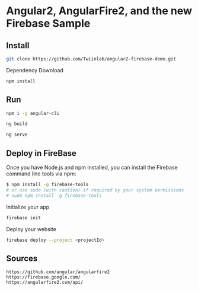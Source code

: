 # Angular2, AngularFire2, and the new Firebase Sample


## Install

```bash
git clone https://github.com/Twiinlab/angular2-firebase-demo.git
```

Dependency Download
```bash
npm install

```

## Run

```bash
npm i -g angular-cli

```
```bash
ng build
```

```bash
ng serve
```

## Deploy in FireBase

Once you have Node.js and npm installed, you can install the Firebase command line tools via npm:
```bash
$ npm install -g firebase-tools
# or use sudo (with caution) if required by your system permissions
# sudo npm install -g firebase-tools
```

Initialize your app
```bash
firebase init
```

Deploy your website
```bash
firebase deploy --project <projectId>
```

## Sources

    https://github.com/angular/angularfire2
    https://firebase.google.com/
    https://angularfire2.com/api/
    
